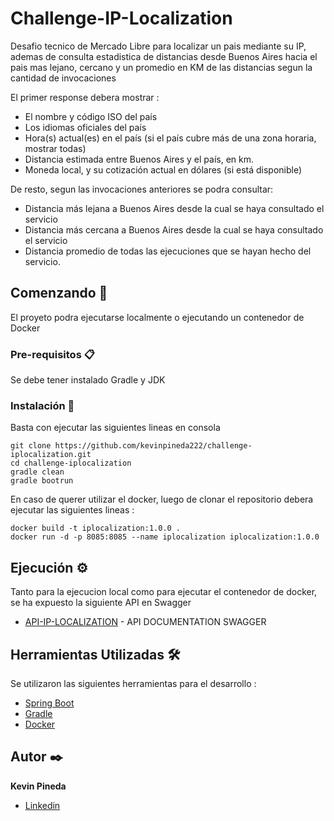 # Challenge-IP-Localization

Desafio tecnico de Mercado Libre para localizar un pais mediante su IP, ademas de consulta estadistica de distancias desde Buenos Aires hacia el pais mas lejano, cercano y un promedio en KM de las distancias segun la cantidad de invocaciones

El primer response debera mostrar :

* El nombre y código ISO del país
* Los idiomas oficiales del país
* Hora(s) actual(es) en el país (si el país cubre más de una zona horaria, mostrar todas)
* Distancia estimada entre Buenos Aires y el país, en km.
* Moneda local, y su cotización actual en dólares (si está disponible) 

De resto, segun las invocaciones anteriores se podra consultar:

* Distancia más lejana a Buenos Aires desde la cual se haya consultado el servicio
* Distancia más cercana a Buenos Aires desde la cual se haya consultado el servicio
* Distancia promedio de todas las ejecuciones que se hayan hecho del servicio.

## Comenzando 🚀

El proyeto podra ejecutarse localmente o ejecutando un contenedor de Docker

### Pre-requisitos 📋

Se debe tener instalado Gradle y JDK

### Instalación 🔧

Basta con ejecutar las siguientes lineas en consola

```
git clone https://github.com/kevinpineda222/challenge-iplocalization.git
cd challenge-iplocalization
gradle clean
gradle bootrun
```

En caso de querer utilizar el docker, luego de clonar el repositorio debera ejecutar las siguientes lineas :

```
docker build -t iplocalization:1.0.0 .
docker run -d -p 8085:8085 --name iplocalization iplocalization:1.0.0
```

## Ejecución ⚙️

Tanto para la ejecucion local como para ejecutar el contenedor de docker, se ha expuesto la siguiente API en Swagger

* [API-IP-LOCALIZATION](http://localhost:8085/swagger-ui.html#/) - API DOCUMENTATION SWAGGER


## Herramientas Utilizadas 🛠️

Se utilizaron las siguientes herramientas para el desarrollo :

* [Spring Boot](https://spring.io/projects/spring-boot)
* [Gradle](https://gradle.org/)
* [Docker](https://www.docker.com/)


## Autor ✒️

**Kevin Pineda**
* [Linkedin](https://www.linkedin.com/in/kevin-pineda-05a30b19a?lipi=urn%3Ali%3Apage%3Ad_flagship3_profile_view_base_contact_details%3BZCWMjLqKTfeD5SDA05jlKQ%3D%3D)
